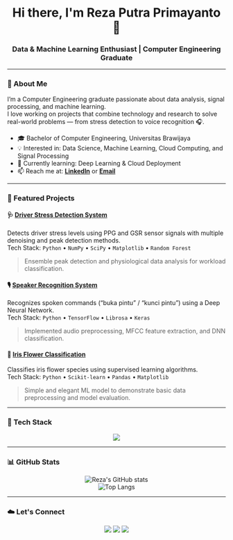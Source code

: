 <h1 align="center">Hi there, I'm Reza Putra Primayanto 👋</h1>
<h3 align="center">Data & Machine Learning Enthusiast | Computer Engineering Graduate</h3>

---

### 🌟 About Me
I’m a Computer Engineering graduate passionate about data analysis, signal processing, and machine learning.  
I love working on projects that combine technology and research to solve real-world problems — from stress detection to voice recognition 🎧.

- 🎓 Bachelor of Computer Engineering, Universitas Brawijaya  
- 💡 Interested in: Data Science, Machine Learning, Cloud Computing, and Signal Processing  
- 🌱 Currently learning: Deep Learning & Cloud Deployment  
- 📫 Reach me at: **[LinkedIn](https://www.linkedin.com/in/rezaputraprimayanto/)** or **[Email](mailto:rezaputraprimayanto@gmail.com)**  

---

### 🚀 Featured Projects

#### 🩺 [Driver Stress Detection System](https://github.com/rezaputraprimayanto/-Driver-Stress-Detection-System)
Detects driver stress levels using PPG and GSR sensor signals with multiple denoising and peak detection methods.  
Tech Stack: `Python` • `NumPy` • `SciPy` • `Matplotlib` • `Random Forest`  
> Ensemble peak detection and physiological data analysis for workload classification.

#### 🎙️ [Speaker Recognition System](https://github.com/rezaputraprimayanto/Speaker-Recognition-System)
Recognizes spoken commands (“buka pintu” / “kunci pintu”) using a Deep Neural Network.  
Tech Stack: `Python` • `TensorFlow` • `Librosa` • `Keras`  
> Implemented audio preprocessing, MFCC feature extraction, and DNN classification.

#### 🌸 [Iris Flower Classification](https://github.com/rezaputraprimayanto/Cloud-Monitoring-System)
Classifies iris flower species using supervised learning algorithms.  
Tech Stack: `Python` • `Scikit-learn` • `Pandas` • `Matplotlib`  
> Simple and elegant ML model to demonstrate basic data preprocessing and model evaluation.

---

### 🧰 Tech Stack
<p align="center">
  <img src="https://skillicons.dev/icons?i=python,tensorflow,pytorch,sklearn,mysql,html,css,js,aws,git,github,vscode" />
</p>

---

### 📊 GitHub Stats
<p align="center">
  <img src="https://github-readme-stats.vercel.app/api?username=rezaputraprimayanto&show_icons=true&theme=radical" alt="Reza's GitHub stats" /><br/>
  <img src="https://github-readme-stats.vercel.app/api/top-langs/?username=rezaputraprimayanto&layout=compact&theme=radical" alt="Top Langs" />
</p>

---

### ☁️ Let's Connect
<p align="center">
  <a href="https://www.linkedin.com/in/rezaputraprimayanto/"><img src="https://img.shields.io/badge/-LinkedIn-blue?logo=linkedin&logoColor=white&style=flat-square"/></a>
  <a href="mailto:rezaputraprimayanto@gmail.com"><img src="https://img.shields.io/badge/-Gmail-red?logo=gmail&logoColor=white&style=flat-square"/></a>
  <a href="https://github.com/rezaputraprimayanto"><img src="https://img.shields.io/badge/-GitHub-black?logo=github&logoColor=white&style=flat-square"/></a>
</p>
